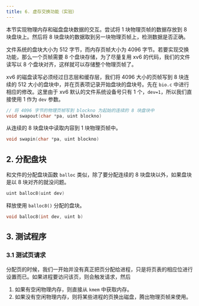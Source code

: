 ```yaml
---
title: 6. 虚存交换功能（实验）
---
```


本节实现物理内存和磁盘盘块数据的交互。尝试将 1 块物理页帧的数据存放到 8 块盘块上。然后将 8 块盘块的数据取到另一块物理页帧上，检测数据是否正确。

文件系统的盘块大小为 512 字节，而内存页帧大小为 4096 字节。若要实现交换功能，那么一个页帧需要 8 个盘块存储，为了尽量复用 xv6 的代码，我们的文件读写以 8 个盘块对齐，这样就可以存储整个物理页帧了。

xv6 的磁盘读写必须经过日志层和缓存层，我们将 4096 大小的页帧写到 8 块连续的 512 大小的盘块中，并在页表项记录开始盘块的盘块号。先在 `bio.c` 中进行相应的修改。这里由于 xv6 默认的文件系统设备号只有 1 个，`dev=1`，所以我们直接使用 1 作为 `dev` 参数。

```c
// 将 4096 字节的物理页帧写到 blockno 为起始的连续的 8 块盘块中
void swapout(char *pa, uint blockno) 
```

从连续的 8 块盘块中读取内容到 1 块物理页帧中。

```c
void swapin(char *pa, uint blockno)
```

## 2. 分配盘块

和文件的分配盘块函数 `balloc` 类似，除了要分配连续的 8 块盘块以外，如果盘块是以 8 块对齐的就没问题。

```c
uint balloc8(uint dev)
```

释放使用 `balloc8()` 分配的盘块。

```c
void balloc8(int dev, uint b)
```

## 3. 测试程序

### 3.1 测试页请求

分配页的时候，我们一开始并没有真正把页分配给进程，只是将页表的相应位进行设置而已。如果进程要访问该页，则会触发请求，然后

1. 如果有空闲物理内存，则直接从 `kmem` 中获取内存。
2. 如果没有空闲物理内存，则将某些进程的页换出磁盘，腾出物理页帧来使用。
